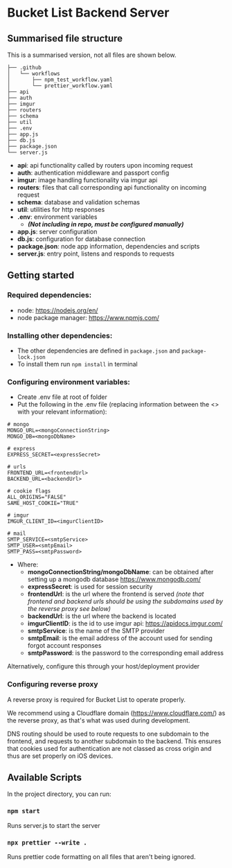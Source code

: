 # Bucket List Backend Server
## Summarised file structure
This is a summarised version, not all files are shown below.
```
├── .github
│   └── workflows
│       ├── npm_test_workflow.yaml
│       └── prettier_workflow.yaml
├── api
├── auth
├── imgur
├── routers
├── schema
├── util
├── .env
├── app.js
├── db.js
├── package.json
└── server.js
```

 - **api**: api functionality called by routers upon incoming request
 - **auth**: authentication middleware and passport config
 - **imgur**: image handling functionality via imgur api
 - **routers**: files that call corresponding api functionality on incoming request
 - **schema**: database and validation schemas
 - **util**: utilities for http responses
 - **.env**: environment variables
	 - ***(Not including in repo, must be configured manually)***
- **app.js**: server configuration
- **db.js**: configuration for database connection
- **package.json**: node app information, dependencies and scripts
- **server.js**: entry point, listens and responds to requests

## Getting started

### Required dependencies:
- node: https://nodejs.org/en/
- node package manager: https://www.npmjs.com/

### Installing other dependencies:
- The other dependencies are defined in `package.json` and `package-lock.json`
- To install them run `npm install` in terminal

### Configuring environment variables:
- Create .env file at root of folder
- Put the following in the .env file (replacing information between the <> with your relevant information):
```
# mongo
MONGO_URL=<mongoConnectionString>
MONGO_DB=<mongoDbName>

# express
EXPRESS_SECRET=<expressSecret>

# urls
FRONTEND_URL=<frontendUrl>
BACKEND_URL=<backendUrl>

# cookie flags
ALL_ORIGINS="FALSE"
SAME_HOST_COOKIE="TRUE"

# imgur
IMGUR_CLIENT_ID=<imgurClientID>

# mail
SMTP_SERVICE=<smtpService>
SMTP_USER=<smtpEmail>
SMTP_PASS=<smtpPassword>
```

- Where:
	- **mongoConnectionString/mongoDbName**: can be obtained after setting up a mongodb database https://www.mongodb.com/
	- **expressSecret**: is used for session security
	- **frontendUrl**: is the url where the frontend is served *(note that frontend and backend urls should be using the subdomains used by the reverse proxy see below)*
	- **backendUrl**: is the url where the backend is located
	- **imgurClientID**: is the id to use imgur api: https://apidocs.imgur.com/
	- **smtpService**: is the name of the SMTP provider
	- **smtpEmail**: is the email address of the account used for sending forgot account responses
	- **smtpPassword**: is the password to the corresponding email address

Alternatively, configure this through your host/deployment provider

### Configuring reverse proxy
A reverse proxy is required for Bucket List to operate properly.

 We recommend using a Cloudflare domain (https://www.cloudflare.com/) as the reverse proxy, as that's what was used during development.
 
DNS routing should be used to route requests to one subdomain to the frontend, and requests to another subdomain to the backend. This ensures that cookies used for authentication are not classed as cross origin and thus are set properly on iOS devices.

## Available Scripts

In the project directory, you can run:

### `npm start`
Runs server.js to start the server

### `npx prettier --write .`
Runs prettier code formatting on all files that aren't being ignored.
